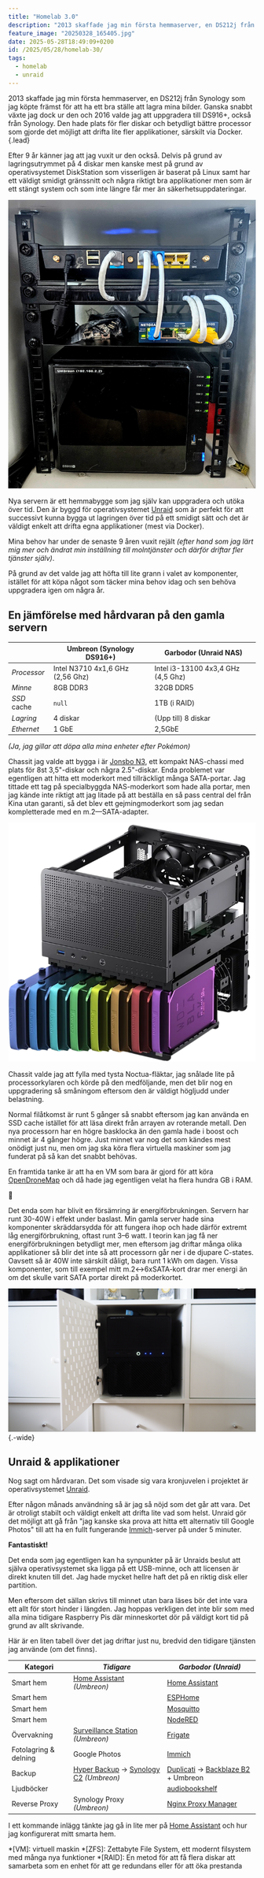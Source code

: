 ```yaml
---
title: "Homelab 3.0"
description: "2013 skaffade jag min första hemmaserver, en DS212j från Synology som jag köpte främst för att ha ett bra ställe att lagra mina bilder."
feature_image: "20250328_165405.jpg"
date: 2025-05-28T18:49:09+0200
id: /2025/05/28/homelab-30/
tags:
  - homelab
  - unraid
---
```


2013 skaffade jag min första hemmaserver, en DS212j från Synology som jag köpte främst för att ha ett bra ställe att lagra mina bilder. Ganska snabbt växte jag dock ur den och 2016 valde jag att uppgradera till DS916+, också från Synology. Den hade plats för fler diskar och betydligt bättre processor som gjorde det möjligt att drifta lite fler applikationer, särskilt via Docker.{.lead}

Efter 9 år känner jag att jag vuxit ur den också. Delvis på grund av lagringsutrymmet på 4 diskar men kanske mest på grund av operativsystemet DiskStation som visserligen är baserat på Linux samt har ett väldigt smidigt gränssnitt och några riktigt bra applikationer men som är ett stängt system och som inte längre får mer än säkerhetsuppdateringar.

![DS916+ i ett litet serverrack inbyggt i en hylla](20250301_134605.jpg "Gamla servern i mitt hemmasnickrade serverrack")

Nya servern är ett hemmabygge som jag själv kan uppgradera och utöka över tid. Den är byggd för operativsystemet [Unraid](https://unraid.net/) som är perfekt för att successivt kunna bygga ut lagringen över tid på ett smidigt sätt och det är väldigt enkelt att drifta egna applikationer (mest via Docker).

Mina behov har under de senaste 9 åren vuxit rejält *(efter hand som jag lärt mig mer och ändrat min inställning till molntjänster och därför driftar fler tjänster själv)*.

På grund av det valde jag att höfta till lite grann i valet av komponenter, istället för att köpa något som täcker mina behov idag och sen behöva uppgradera igen om några år.

## En jämförelse med hårdvaran på den gamla servern

|             | Umbreon (Synology DS916+)         | Garbodor (Unraid NAS)               |
|-------------|-----------------------------------|-------------------------------------|
| *Processor* | Intel N3710  4x1,6 GHz (2,56 Ghz) | Intel i3-13100 4x3,4 GHz (4,5 Ghz)  |
| *Minne*     | 8GB DDR3                          | 32GB DDR5                           |
| *SSD* cache | `null`                            | 1TB (i RAID)                        |
| *Lagring*   | 4 diskar                          | (Upp till) 8 diskar                 |
| *Ethernet*  | 1 GbE                             | 2,5GbE                              | 

*(Ja, jag gillar att döpa alla mina enheter efter Pokémon)*

Chassit jag valde att bygga i är [Jonsbo N3](https://www.inet.se/produkt/6910255/jonsbo-n3-svart), ett kompakt NAS-chassi med plats för 8st 3,5"-diskar och några 2.5"-diskar. Enda problemet var egentligen att hitta ett moderkort med tillräckligt många SATA-portar. Jag tittade ett tag på specialbyggda NAS-moderkort som hade alla portar, men jag kände inte riktigt att jag litade på att beställa en så pass central del från Kina utan garanti, så det blev ett gejmingmoderkort som jag sedan kompletterade med en m.2—SATA-adapter.

![Illustration över Jonsbo N3 med diskar i olika färger som visar var det går att montera](6910255_23.png)

Chassit valde jag att fylla med tysta Noctua-fläktar, jag snålade lite på processorkylaren och körde på den medföljande, men det blir nog en uppgradering så småningom eftersom den är väldigt högljudd under belastning.

Normal filåtkomst är runt 5 gånger så snabbt eftersom jag kan använda en SSD cache istället för att läsa direkt från arrayen av roterande metall. Den nya processorn har en högre basklocka än den gamla hade i boost och minnet är 4 gånger högre. Just minnet var nog det som kändes mest onödigt just nu, men om jag ska köra flera virtuella maskiner som jag funderat på så kan det snabbt behövas.

En framtida tanke är att ha en VM som bara är gjord för att köra [OpenDroneMap] och då hade jag egentligen velat ha flera hundra GB i RAM. 

<div class="fleuron">🤷</div>

Det enda som har blivit en försämring är energiförbrukningen. Servern har runt 30-40W i effekt under baslast. Min gamla server hade sina komponenter skräddarsydda för att fungera ihop och hade därför extremt låg energiförbrukning, oftast runt 3–6 watt. I teorin kan jag få ner energiförbrukningen betydligt mer, men eftersom jag driftar många olika applikationer så blir det inte så att processorn går ner i de djupare C-states. Oavsett så är 40W inte särskilt dåligt, bara runt 1 kWh om dagen. Vissa komponenter, som till exempel mitt m.2↔6xSATA-kort drar mer energi än om det skulle varit SATA portar direkt på moderkortet.

![En server byggs i det svarta chassit Jonsbo N3 som står i en vit Kallax hylla från IKEA](Gustav-Lindqvist_2025-05-28_4952.jpg "Servern på plats i hyllan"){.-wide}

## Unraid & applikationer

Nog sagt om hårdvaran. Det som visade sig vara kronjuvelen i projektet är operativsystemet [Unraid].

Efter någon månads användning så är jag så nöjd som det går att vara. Det är otroligt stabilt och väldigt enkelt att drifta lite vad som helst. Unraid gör det möjligt att gå från "jag kanske ska prova att hitta ett alternativ till Google Photos" till att ha en fullt fungerande [Immich]-server på under 5 minuter.

**Fantastiskt!**

Det enda som jag egentligen kan ha synpunkter på är Unraids beslut att själva operativsystemet ska ligga på ett USB-minne, och att licensen är direkt knuten till det. Jag hade mycket hellre haft det på en riktig disk eller partition.

Men eftersom det sällan skrivs till minnet utan bara läses bör det inte vara ett allt för stort hinder i längden. Jag hoppas verkligen det inte blir som med alla mina tidigare Raspberry Pis där minneskortet dör på väldigt kort tid på grund av allt skrivande.

Här är en liten tabell över det jag driftar just nu, bredvid den tidigare tjänsten jag använde (om det finns).

| Kategori              | *Tidigare*                                 | *Garbodor (Unraid)*                    |
|-----------------------|--------------------------------------------|----------------------------------------|
| Smart hem             | [Home Assistant] *(Umbreon)*               | [Home Assistant]                       |
| Smart hem             |                                            | [ESPHome]                              |
| Smart hem             |                                            | [Mosquitto]                            |
| Smart hem             |                                            | [NodeRED]                              |
| Övervakning           | [Surveillance Station] *(Umbreon)*         | [Frigate]                              |
| Fotolagring & delning | Google Photos                              | [Immich]                               |
| Backup                | [Hyper Backup] → [Synology C2] *(Umbreon)* | [Duplicati] → [Backblaze B2] + Umbreon |
| Ljudböcker            |                                            | [audiobookshelf]                       |
| Reverse Proxy         | Synology Proxy *(Umbreon)*                 | [Nginx Proxy Manager]                  |

I ett kommande inlägg tänkte jag gå in lite mer på [Home Assistant] och hur jag konfigurerat mitt smarta hem.

*[VM]: virtuell maskin
*[ZFS]: Zettabyte File System, ett modernt filsystem med många nya funktioner
*[RAID]: En metod för att få flera diskar att samarbeta som en enhet för att ge redundans eller för att öka prestanda

[Unraid]: https://unraid.net
[OpenDroneMap]: https://www.opendronemap.org/
[Home Assistant]: https://www.home-assistant.io/
[Surveillance Station]: https://www.synology.com/en-global/surveillance
[Frigate]: https://frigate.video/
[Hyper Backup]: https://www.synology.com/en-global/dsm/feature/hyper_backup
[Synology C2]: https://c2.synology.com/en-global
[Duplicati]: https://duplicati.com
[Backblaze B2]: https://www.backblaze.com/cloud-storage
[audiobookshelf]: https://audiobookshelf.org
[NodeRED]: https://audiobookshelf.org
[Immich]: https://immich.app
[ESPHome]: https://esphome.io/
[Mosquitto]: https://mosquitto.org
[Nginx Proxy Manager]: https://nginxproxymanager.com/
